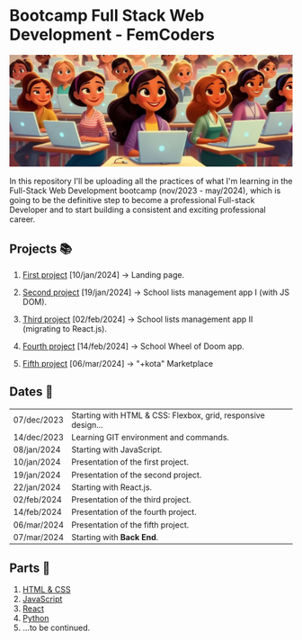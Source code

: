 ﻿# Bootcamp Full Stack Web Development - FemCoders

![Coders](img/coders.png)

In this repository I'll be uploading all the practices of what I'm learning in the Full-Stack Web Development bootcamp (nov/2023 - may/2024), which is going to be the definitive step to become a professional Full-stack Developer and to start building a consistent and exciting professional career.

## Projects 📚

1. [First project](https://github.com/angylearns/femtech_g3) [10/jan/2024] → Landing page.

2. [Second project](https://github.com/angylearns/adminlistas_g4) [19/jan/2024] → School lists management app I (with JS DOM).

3. [Third project](https://github.com/angylearns/adminlistas_react) [02/feb/2024] → School lists management app II (migrating to React.js).

4. [Fourth project](https://github.com/angylearns/wheel_of_doom) [14/feb/2024] → School Wheel of Doom app.

5. [Fifth project](https://github.com/angylearns/marketplace_animals-p5e4) [06/mar/2024] → "+kota" Marketplace

## Dates 📅

<table>
   <tr>
      <td>07/dec/2023</td>
      <td>Starting with HTML & CSS: Flexbox, grid, responsive design...</td>
   </tr>
   <tr>
      <td>14/dec/2023</td>
      <td>Learning GIT environment and commands.</td>
   </tr>
   <tr>
      <td>08/jan/2024</td>
      <td>Starting with JavaScript.</td>
   </tr>
   <tr>
      <td>10/jan/2024</td>
      <td>Presentation of the first project.</td>
   </tr>
    <tr>
      <td>19/jan/2024</td>
      <td>Presentation of the second project.</td>
   </tr>
    <tr>
      <td>22/jan/2024</td>
      <td>Starting with React.js.</td>
   </tr>
   <tr>
      <td>02/feb/2024</td>
      <td>Presentation of the third project.</td>
   </tr>
   <tr>
      <td>14/feb/2024</td>
      <td>Presentation of the fourth project.</td>
   </tr>
   <tr>
      <td>06/mar/2024</td>
      <td>Presentation of the fifth project.</td>
   </tr>
   <tr>
      <td>07/mar/2024</td>
      <td>Starting with <strong>Back End</strong>.</td>
   </tr>
</table>

## Parts 📑

1. [HTML & CSS](https://github.com/angylearns/femcoders_fullstack/tree/main/01-html_css)
2. [JavaScript](https://github.com/angylearns/femcoders_fullstack/tree/main/02-javascript)
3. [React](https://github.com/angylearns/femcoders_fullstack/tree/main/03-react)
4. [Python](https://github.com/angylearns/femcoders_fullstack/tree/main/04-python)
5. ...to be continued.

